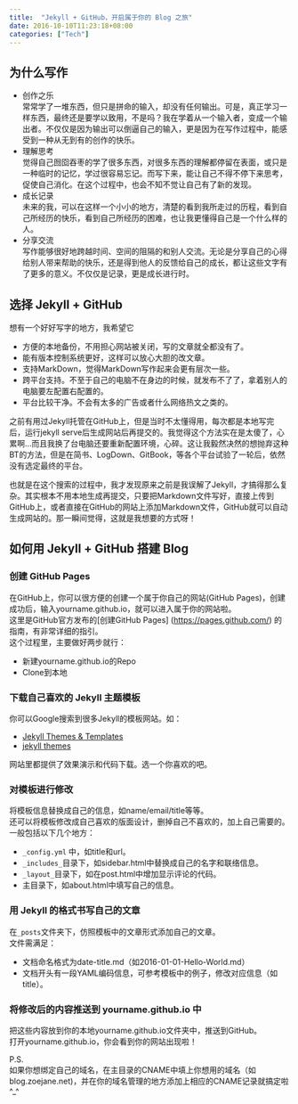 ```yaml
---
title:  "Jekyll + GitHub，开启属于你的 Blog 之旅"
date: 2016-10-10T11:23:18+08:00
categories: ["Tech"]
---
```


## 为什么写作
 
- 创作之乐  
	常常学了一堆东西，但只是拼命的输入，却没有任何输出。可是，真正学习一样东西，最终还是要学以致用，不是吗？我在学着从一个输入者，变成一个输出者。不仅仅是因为输出可以倒逼自己的输入，更是因为在写作过程中，能感受到一种从无到有的创作的快乐。
- 理解思考  
	觉得自己囫囵吞枣的学了很多东西，对很多东西的理解都停留在表面，或只是一种临时的记忆，学过很容易忘记。而写下来，能让自己不得不停下来思考，促使自己消化。在这个过程中，也会不知不觉让自己有了新的发现。 
- 成长记录  
	未来的我，可以在这样一个小小的地方，清楚的看到我所走过的历程，看到自己所经历的快乐，看到自己所经历的困难，也让我更懂得自己是一个什么样的人。
- 分享交流  
	写作能够很好地跨越时间、空间的阻隔的和别人交流。无论是分享自己的心得给别人带来帮助的快乐，还是得到他人的反馈给自己的成长，都让这些文字有了更多的意义。不仅仅是记录，更是成长进行时。

## 选择 Jekyll + GitHub

想有一个好好写字的地方，我希望它

- 方便的本地备份，不用担心网站被关闭，写的文章就全都没有了。
- 能有版本控制系统更好，这样可以放心大胆的改文章。
- 支持MarkDown，觉得MarkDown写作起来会更有层次一些。
- 跨平台支持。不至于自己的电脑不在身边的时候，就发布不了了，拿着别人的电脑要左配置右配置的。
- 平台比较干净。不会有太多的广告或者什么网络热文之类的。

之前有用过Jekyll托管在GitHub上，但是当时不太懂得用，每次都是本地写完后，运行jekyll serve后生成网站后再提交的。我觉得这个方法实在是太傻了，心累啊…而且我换了台电脑还要重新配置环境，心碎。这让我毅然决然的想抛弃这种BT的方法，但是在简书、LogDown、GitBook，等各个平台试验了一轮后，依然没有选定最终的平台。

也就是在这个搜索的过程中，我才发现原来之前是我误解了Jekyll，才搞得那么复杂。其实根本不用本地生成再提交，只要把Markdown文件写好，直接上传到GitHub上，或者直接在GitHub的网站上添加Markdown文件，GitHub就可以自动生成网站的。那一瞬间觉得，这就是我想要的方式呀！

## 如何用 Jekyll + GitHub 搭建 Blog

### 创建 GitHub Pages

在GitHub上，你可以很方便的创建一个属于你自己的网站(GitHub Pages)，创建成功后，输入yourname.github.io，就可以进入属于你的网站啦。  
这里是GitHub官方发布的[创建GitHub Pages] (https://pages.github.com/) 的指南，有非常详细的指引。    
这个过程里，主要做好两步就行：

- 新建yourname.github.io的Repo
- Clone到本地

### 下载自己喜欢的 Jekyll 主题模板

你可以Google搜索到很多Jekyll的模板网站。如：

- [Jekyll Themes & Templates](http://jekyllthemes.io/)
-  [jekyll themes](http://jekyllthemes.org/)

网站里都提供了效果演示和代码下载。选一个你喜欢的吧。

### 对模板进行修改

将模板信息替换成自己的信息，如name/email/title等等。  
还可以将模板修改成自己喜欢的版面设计，删掉自己不喜欢的，加上自己需要的。  
一般包括以下几个地方：

- ```_config.yml``` 中，如title和url。
- ```_includes_```目录下，如sidebar.html中替换成自己的名字和联络信息。
- ```_layout_```目录下，如在post.html中增加显示评论的代码。
- 主目录下，如about.html中填写自己的信息。

### 用 Jekyll 的格式书写自己的文章

在```_posts```文件夹下，仿照模板中的文章形式添加自己的文章。  
文件需满足：

- 文档命名格式为date-title.md（如2016-01-01-Hello-World.md）
- 文档开头有一段YAML编码信息，可参考模板中的例子，修改对应信息（如title）。

### 将修改后的内容推送到 yourname.github.io 中

把这些内容放到你的本地yourname.github.io文件夹中，推送到GitHub。  
打开yourname.github.io，你会看到你的网站出现啦！  

P.S.   
如果你想绑定自己的域名，在主目录的CNAME中填上你想用的域名（如blog.zoejane.net)，并在你的域名管理的地方添加上相应的CNAME记录就搞定啦 ^_^


